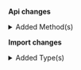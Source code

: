 **Api changes**

<details>
<summary>Added Method(s)</summary>

- added method `apiRoot.withProjectKey().productTailoring().head()`
</details>

**Import changes**

<details>
<summary>Added Type(s)</summary>

- added type `NewMasterVariantAdditionNotAllowedError`
</details>

